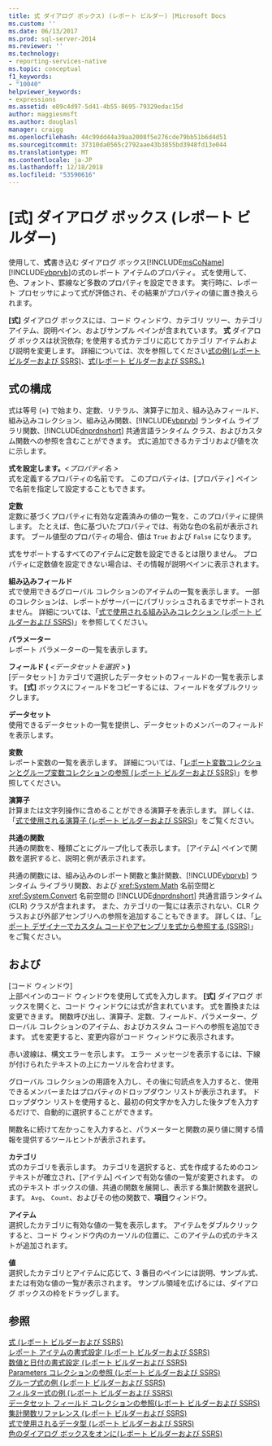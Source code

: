 ```yaml
---
title: 式 ダイアログ ボックス) (レポート ビルダー) |Microsoft Docs
ms.custom: ''
ms.date: 06/13/2017
ms.prod: sql-server-2014
ms.reviewer: ''
ms.technology:
- reporting-services-native
ms.topic: conceptual
f1_keywords:
- "10040"
helpviewer_keywords:
- expressions
ms.assetid: e89c4d97-5d41-4b55-8695-79329edac15d
author: maggiesmsft
ms.author: douglasl
manager: craigg
ms.openlocfilehash: 44c99dd44a39aa2008f5e276cde79bb51b6d4d51
ms.sourcegitcommit: 37310da0565c2792aae43b3855bd3948fd13e044
ms.translationtype: MT
ms.contentlocale: ja-JP
ms.lasthandoff: 12/18/2018
ms.locfileid: "53590616"
---
```

# <a name="expression-dialog-box-report-builder"></a>[式] ダイアログ ボックス (レポート ビルダー)
  使用して、**式**書き込む ダイアログ ボックス[!INCLUDE[msCoName](../includes/msconame-md.md)][!INCLUDE[vbprvb](../includes/vbprvb-md.md)]の式のレポート アイテムのプロパティ。 式を使用して、色、フォント、罫線など多数のプロパティを設定できます。 実行時に、レポート プロセッサによって式が評価され、その結果がプロパティの値に置き換えられます。  
  
 **[式]** ダイアログ ボックスには、コード ウィンドウ、カテゴリ ツリー、カテゴリ アイテム、説明ペイン、およびサンプル ペインが含まれています。 **式** ダイアログ ボックスは状況依存; を使用する式カテゴリに応じてカテゴリ アイテムおよび説明を変更します。 詳細については、次を参照してください[式の例&#40;レポート ビルダーおよび SSRS&#41;](report-design/expression-examples-report-builder-and-ssrs.md)、[式&#40;レポート ビルダーおよび SSRS。&#41;](report-design/expressions-report-builder-and-ssrs.md)  
  
## <a name="expression-constructs"></a>式の構成  
 式は等号 (=) で始まり、定数、リテラル、演算子に加え、組み込みフィールド、組み込みコレクション、組み込み関数、[!INCLUDE[vbprvb](../includes/vbprvb-md.md)] ランタイム ライブラリ関数、[!INCLUDE[dnprdnshort](../includes/dnprdnshort-md.md)] 共通言語ランタイム クラス、およびカスタム関数への参照を含むことができます。 式に追加できるカテゴリおよび値を次に示します。  
  
 **式を設定します。**_\<プロパティ名 >_  
 式を定義するプロパティの名前です。 このプロパティは、[プロパティ] ペインで名前を指定して設定することもできます。  
  
 **定数**  
 定数に基づくプロパティに有効な定義済みの値の一覧を、このプロパティに提供します。 たとえば、色に基づいたプロパティでは、有効な色の名前が表示されます。 ブール値型のプロパティの場合、値は `True` および `False` になります。  
  
 式をサポートするすべてのアイテムに定数を設定できるとは限りません。 プロパティに定数値を設定できない場合は、その情報が説明ペインに表示されます。  
  
 **組み込みフィールド**  
 式で使用できるグローバル コレクションのアイテムの一覧を表示します。 一部のコレクションは、レポートがサーバーにパブリッシュされるまでサポートされません。 詳細については、「[式で使用される組み込みコレクション &#40;レポート ビルダーおよび SSRS&#41;](report-design/built-in-collections-in-expressions-report-builder.md)」を参照してください。  
  
 **パラメーター**  
 レポート パラメーターの一覧を表示します。  
  
 **フィールド (** _\<データセットを選択 >_ **)**  
 [データセット] カテゴリで選択したデータセットのフィールドの一覧を表示します。 **[式]** ボックスにフィールドをコピーするには、フィールドをダブルクリックします。  
  
 **データセット**  
 使用できるデータセットの一覧を提供し、データセットのメンバーのフィールドを表示します。  
  
 **変数**  
 レポート変数の一覧を表示します。 詳細については、「[レポート変数コレクションとグループ変数コレクションの参照 (レポート ビルダーおよび SSRS)](report-design/built-in-collections-report-and-group-variables-references-report-builder.md)」を参照してください。  
  
 **演算子**  
 計算または文字列操作に含めることができる演算子を表示します。 詳しくは、「[式で使用される演算子 &#40;レポート ビルダーおよび SSRS&#41;](report-design/operators-in-expressions-report-builder-and-ssrs.md)」をご覧ください。  
  
 **共通の関数**  
 共通の関数を、種類ごとにグループ化して表示します。 [アイテム] ペインで関数を選択すると、説明と例が表示されます。  
  
 共通の関数には、組み込みのレポート関数と集計関数、[!INCLUDE[vbprvb](../includes/vbprvb-md.md)] ランタイム ライブラリ関数、および <xref:System.Math> 名前空間と <xref:System.Convert> 名前空間の [!INCLUDE[dnprdnshort](../includes/dnprdnshort-md.md)] 共通言語ランタイム (CLR) クラスが含まれます。 また、カテゴリの一覧には表示されない、CLR クラスおよび外部アセンブリへの参照を追加することもできます。 詳しくは、「[レポート デザイナーでカスタム コードやアセンブリを式から参照する &#40;SSRS&#41;](report-design/custom-code-and-assembly-references-in-expressions-in-report-designer-ssrs.md)」をご覧ください。  
  
## <a name="options"></a>および  
 [コード ウィンドウ]  
 上部ペインのコード ウィンドウを使用して式を入力します。 **[式]** ダイアログ ボックスを開くと、コード ウィンドウには式が含まれています。 式を置換または変更できます。 関数呼び出し、演算子、定数、フィールド、パラメーター、グローバル コレクションのアイテム、およびカスタム コードへの参照を追加できます。 式を変更すると、変更内容がコード ウィンドウに表示されます。  
  
 赤い波線は、構文エラーを示します。 エラー メッセージを表示するには、下線が付けられたテキストの上にカーソルを合わせます。  
  
 グローバル コレクションの用語を入力し、その後に句読点を入力すると、使用できるメンバーまたはプロパティのドロップダウン リストが表示されます。 ドロップダウン リストを使用すると、最初の何文字かを入力した後タブを入力するだけで、自動的に選択することができます。  
  
 関数名に続けて左かっこを入力すると、パラメーターと関数の戻り値に関する情報を提供するツールヒントが表示されます。  
  
 **カテゴリ**  
 式のカテゴリを表示します。 カテゴリを選択すると、式を作成するためのコンテキストが確立され、[アイテム] ペインで有効な値の一覧が変更されます。 の式のテキスト ボックスの値、共通の関数を展開し、表示する集計関数を選択します。 `Avg`、 `Count`、およびその他の関数で、**項目**ウィンドウ。  
  
 **アイテム**  
 選択したカテゴリに有効な値の一覧を表示します。 アイテムをダブルクリックすると、コード ウィンドウ内のカーソルの位置に、このアイテムの式のテキストが追加されます。  
  
 **値**  
 選択したカテゴリとアイテムに応じて、3 番目のペインには説明、サンプル式、または有効な値の一覧が表示されます。 サンプル領域を広げるには、ダイアログ ボックスの枠をドラッグします。  
  
## <a name="see-also"></a>参照  
 [式 &#40;レポート ビルダーおよび SSRS&#41;](report-design/expressions-report-builder-and-ssrs.md)   
 [レポート アイテムの書式設定 (レポート ビルダーおよび SSRS)](report-design/formatting-report-items-report-builder-and-ssrs.md)   
 [数値と日付の書式設定 &#40;レポート ビルダーおよび SSRS&#41;](report-design/formatting-numbers-and-dates-report-builder-and-ssrs.md)   
 [Parameters コレクションの参照 &#40;レポート ビルダーおよび SSRS&#41;](report-design/built-in-collections-parameters-collection-references-report-builder.md)   
 [グループ式の例 &#40;レポート ビルダーおよび SSRS&#41;](report-design/group-expression-examples-report-builder-and-ssrs.md)   
 [フィルター式の例 &#40;レポート ビルダーおよび SSRS&#41;](report-design/filter-equation-examples-report-builder-and-ssrs.md)   
 [データセット フィールド コレクションの参照&#40;レポート ビルダーおよび SSRS&#41;](report-design/built-in-collections-dataset-fields-collection-references-report-builder.md)   
 [集計関数リファレンス &#40;レポート ビルダーおよび SSRS&#41;](report-design/report-builder-functions-aggregate-functions-reference.md)   
 [式で使用されるデータ型 &#40;レポート ビルダーおよび SSRS&#41;](report-design/data-types-in-expressions-report-builder-and-ssrs.md)   
 [色のダイアログ ボックスをオンに&#40;レポート ビルダーおよび SSRS&#41;](../../2014/reporting-services/select-color-dialog-box-report-builder-and-ssrs.md)  
  
  
